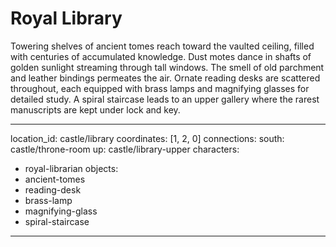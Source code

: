 # Royal Library

Towering shelves of ancient tomes reach toward the vaulted ceiling, filled with centuries of accumulated knowledge. Dust motes dance in shafts of golden sunlight streaming through tall windows. The smell of old parchment and leather bindings permeates the air. Ornate reading desks are scattered throughout, each equipped with brass lamps and magnifying glasses for detailed study. A spiral staircase leads to an upper gallery where the rarest manuscripts are kept under lock and key.

---
location_id: castle/library
coordinates: [1, 2, 0]
connections:
  south: castle/throne-room
  up: castle/library-upper
characters:
  - royal-librarian
objects:
  - ancient-tomes
  - reading-desk
  - brass-lamp
  - magnifying-glass
  - spiral-staircase
---